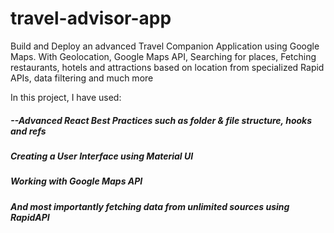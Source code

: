# travel-advisor-app
Build and Deploy an advanced Travel Companion Application using Google Maps. With Geolocation, Google Maps API, Searching for places, Fetching restaurants, hotels and attractions based on location from specialized Rapid APIs, data filtering and much more

In this project, I have used:

##### --Advanced React Best Practices such as folder & file structure, hooks and refs
##### Creating a User Interface using Material UI
##### Working with Google Maps API
##### And most importantly fetching data from unlimited sources using RapidAPI
